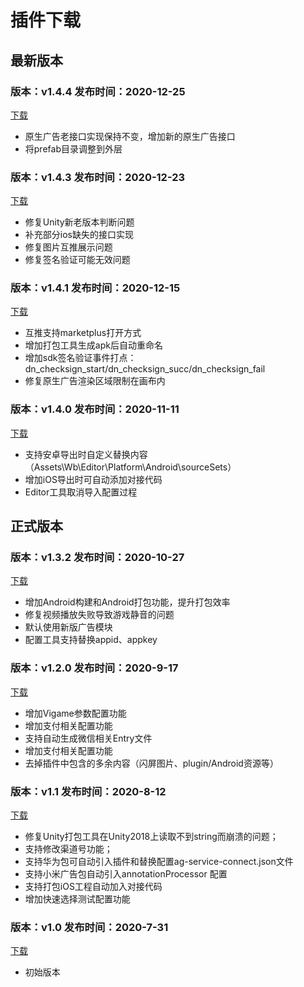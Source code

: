 # 插件下载



## 最新版本
### 版本：v1.4.4 发布时间：2020-12-25

[下载](http://gui.vigame.cn/UniWb/wb/DN_PLUGIN_UNITY_1.4.4.unitypackage)

- 原生广告老接口实现保持不变，增加新的原生广告接口
- 将prefab目录调整到外层

### 版本：v1.4.3 发布时间：2020-12-23

[下载](http://gui.vigame.cn/UniWb/wb/DN_PLUGIN_UNITY_1.4.3.unitypackage)

* 修复Unity新老版本判断问题
* 补充部分ios缺失的接口实现
* 修复图片互推展示问题
* 修复签名验证可能无效问题

### 版本：v1.4.1 发布时间：2020-12-15

[下载](http://gui.vigame.cn/UniWb/wb/DN_PLUGIN_UNITY_1.4.1.unitypackage)

* 互推支持marketplus打开方式
* 增加打包工具生成apk后自动重命名
* 增加sdk签名验证事件打点：dn_checksign_start/dn_checksign_succ/dn_checksign_fail
* 修复原生广告渲染区域限制在画布内

### 版本：v1.4.0 发布时间：2020-11-11

[下载](http://gui.vigame.cn/UniWb/wb/DN_PLUGIN_UNITY_1.4.0.unitypackage)

* 支持安卓导出时自定义替换内容（Assets\Wb\Editor\Platform\Android\sourceSets）
* 增加iOS导出时可自动添加对接代码
* Editor工具取消导入配置过程

## 正式版本
### 版本：v1.3.2 发布时间：2020-10-27

[下载](http://gui.vigame.cn/UniWb/wb/DN_PLUGIN_UNITY_1.3.2.unitypackage)

* 增加Android构建和Android打包功能，提升打包效率
* 修复视频播放失败导致游戏静音的问题
* 默认使用新版广告模块
* 配置工具支持替换appid、appkey

### 版本：v1.2.0 发布时间：2020-9-17

[下载](http://gui.vigame.cn/UniWb/wb/DN_PLUGIN_UNITY_1.2.0.unitypackage)

* 增加Vigame参数配置功能
* 增加支付相关配置功能
* 支持自动生成微信相关Entry文件
* 增加支付相关配置功能
* 去掉插件中包含的多余内容（闪屏图片、plugin/Android资源等）

### 版本：v1.1 发布时间：2020-8-12

[下载](http://gui.vigame.cn/UniWb/wb/DN_PLUGIN_UNITY_1.1.unitypackage)

* 修复Unity打包工具在Unity2018上读取不到string而崩溃的问题；
* 支持修改渠道号功能；
* 支持华为包可自动引入插件和替换配置ag-service-connect.json文件
* 支持小米广告包自动引入annotationProcessor 配置
* 支持打包iOS工程自动加入对接代码
* 增加快速选择测试配置功能

### 版本：v1.0 发布时间：2020-7-31

[下载](http://gui.vigame.cn/UniWb/wb/UniWb.Wb.unitypackage)

* 初始版本

